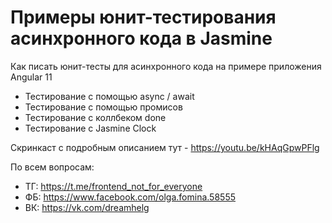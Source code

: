 # Примеры юнит-тестирования асинхронного кода в Jasmine

Как писать юнит-тесты для асинхронного кода на примере приложения Angular 11

- Тестирование с помощью async / await
- Тестирование с помощью промисов
- Тестирование с коллбеком done
- Тестирование с Jasmine Clock

Скринкаст с подробным описанием тут - https://youtu.be/kHAqGpwPFlg

По всем вопросам:

- ТГ:  https://t.me/frontend_not_for_everyone
- ФБ: https://www.facebook.com/olga.fomina.58555
- ВК: https://vk.com/dreamhelg

